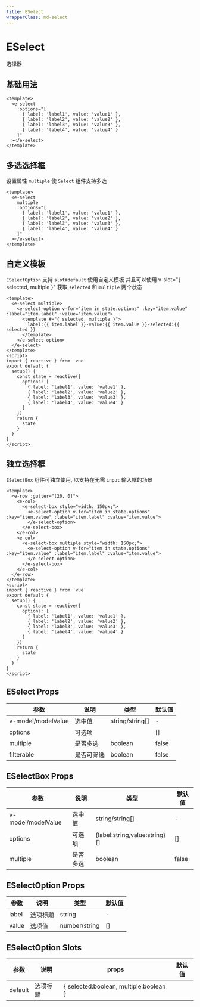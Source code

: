 ```yaml
---
title: ESelect
wrapperClass: md-select
---
```


# ESelect

选择器

## 基础用法

```vue demo
<template>
  <e-select
    :options="[
      { label: 'label1', value: 'value1' },
      { label: 'label2', value: 'value2' },
      { label: 'label3', value: 'value3' },
      { label: 'label4', value: 'value4' }
    ]"
  ></e-select>
</template>
```

## 多选选择框

设置属性 `multiple` 使 `Select` 组件支持多选

```vue demo
<template>
  <e-select
    multiple
    :options="[
      { label: 'label1', value: 'value1' },
      { label: 'label2', value: 'value2' },
      { label: 'label3', value: 'value3' },
      { label: 'label4', value: 'value4' }
    ]"
  ></e-select>
</template>
```

## 自定义模板

`ESelectOption` 支持 `slot#default` 使用自定义模板
并且可以使用 v-slot="{ selected, multiple }" 获取 `selected` 和 `multiple` 两个状态

```vue demo
<template>
  <e-select multiple>
    <e-select-option v-for="item in state.options" :key="item.value" :label="item.label" :value="item.value">
      <template #="{ selected, multiple }">
        label:{{ item.label }}-value:{{ item.value }}-selected:{{ selected }}
      </template>
    </e-select-option>
  </e-select>
</template>
<script>
import { reactive } from 'vue'
export default {
  setup() {
    const state = reactive({
      options: [
        { label: 'label1', value: 'value1' },
        { label: 'label2', value: 'value2' },
        { label: 'label3', value: 'value3' },
        { label: 'label4', value: 'value4' }
      ]
    })
    return {
      state
    }
  }
}
</script>
```

## 独立选择框

`ESelectBox` 组件可独立使用, 以支持在无需 `input` 输入框的场景

```vue demo
<template>
  <e-row :gutter="[20, 0]">
    <e-col>
      <e-select-box style="width: 150px;">
        <e-select-option v-for="item in state.options" :key="item.value" :label="item.label" :value="item.value">
        </e-select-option>
      </e-select-box>
    </e-col>
    <e-col>
      <e-select-box multiple style="width: 150px;">
        <e-select-option v-for="item in state.options" :key="item.value" :label="item.label" :value="item.value">
        </e-select-option>
      </e-select-box>
    </e-col>
  </e-row>
</template>
<script>
import { reactive } from 'vue'
export default {
  setup() {
    const state = reactive({
      options: [
        { label: 'label1', value: 'value1' },
        { label: 'label2', value: 'value2' },
        { label: 'label3', value: 'value3' },
        { label: 'label4', value: 'value4' }
      ]
    })
    return {
      state
    }
  }
}
</script>
```

## ESelect Props

| 参数               | 说明       | 类型            | 默认值 |
| ------------------ | ---------- | --------------- | ------ |
| v-model/modelValue | 选中值     | string/string[] | -      |
| options            | 可选项     |                 | []     |
| multiple           | 是否多选   | boolean         | false  |
| filterable         | 是否可筛选 | boolean         | false  |

## ESelectBox Props

| 参数               | 说明     | 类型                          | 默认值 |
| ------------------ | -------- | ----------------------------- | ------ |
| v-model/modelValue | 选中值   | string/string[]               | -      |
| options            | 可选项   | {label:string,value:string}[] | []     |
| multiple           | 是否多选 | boolean                       | false  |

## ESelectOption Props

| 参数  | 说明     | 类型          | 默认值 |
| ----- | -------- | ------------- | ------ |
| label | 选项标题 | string        | -      |
| value | 选项值   | number/string | []     |

## ESelectOption Slots

| 参数    | 说明     | props                                  | 默认值 |
| ------- | -------- | -------------------------------------- | ------ |
| default | 选项标题 | { selected:boolean, multiple:boolean } |        |
